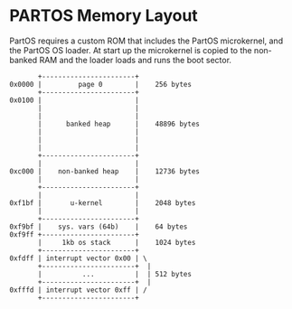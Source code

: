 # PARTOS Memory Layout

PartOS requires a custom ROM that includes the PartOS microkernel, and the PartOS OS loader. At start up the microkernel is copied to the non-banked RAM and the 
loader loads and runs the boot sector.

~~~
       +-----------------------+
0x0000 |         page 0        |    256 bytes
       +-----------------------+
0x0100 |                       | 
       |                       |
       |                       |
       |      banked heap      |    48896 bytes
       |                       |
       |                       |
       |                       |
       +-----------------------+
       |                       |
0xc000 |    non-banked heap    |    12736 bytes
       |                       |
       +-----------------------+
       |                       |
0xf1bf |       u-kernel        |    2048 bytes
       |                       |
       +-----------------------+    
0xf9bf |    sys. vars (64b)    |    64 bytes
0xf9ff +-----------------------+   
       |     1kb os stack      |    1024 bytes
       +-----------------------+   
0xfdff | interrupt vector 0x00 | \    
       +-----------------------+  | 
       |          ...          |  | 512 bytes
       +-----------------------+  |
0xfffd | interrupt vector 0xff | /
       +-----------------------+
~~~